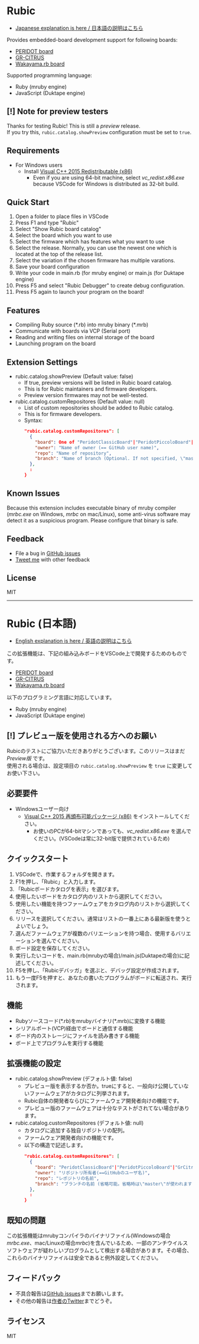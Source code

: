 # Rubic

* [Japanese explanation is here / 日本語の説明はこちら](#rubic-%E6%97%A5%E6%9C%AC%E8%AA%9E)

Provides embedded-board development support for following boards:
* [PERIDOT board](http://osafune.github.io/peridot.html)
* [GR-CITRUS](http://gadget.renesas.com/en/product/citrus.html)
* [Wakayama.rb board](https://github.com/wakayamarb/wrbb-v2lib-firm)

Supported programming language:
* Ruby (mruby engine)
* JavaScript (Duktape engine)

## [!] Note for preview testers

Thanks for testing Rubic!
This is still a *preview* release. \
If you try this, `rubic.catalog.showPreview` configuration must be set to `true`.

## Requirements

* For Windows users
  * Install [Visual C++ 2015 Redistributable (x86)](https://www.microsoft.com/en-us/download/details.aspx?id=53840)
    * Even if you are using 64-bit machine, select *vc\_redist.x86.exe* because VSCode for Windows is distributed as 32-bit build.

## Quick Start

1. Open a folder to place files in VSCode
1. Press F1 and type "Rubic"
1. Select "Show Rubic board catalog"
1. Select the board which you want to use
1. Select the firmware which has features what you want to use
1. Select the release. Normally, you can use the newest one which is located at the top of the release list.
1. Select the variation if the chosen firmware has multiple varations.
1. Save your board configuration
1. Write your code in main.rb (for mruby engine) or main.js (for Duktape engine)
1. Press F5 and select "Rubic Debugger" to create debug configuration.
1. Press F5 again to launch your program on the board!

## Features

* Compiling Ruby source (\*.rb) into mruby binary (\*.mrb)
* Communicate with boards via VCP (Serial port)
* Reading and writing files on internal storage of the board
* Launching program on the board

## Extension Settings

* rubic.catalog.showPreview (Default value: false)
  * If true, preview versions will be listed in Rubic board catalog.
  * This is for Rubic maintainers and firmware developers.
  * Preview version firmwares may not be well-tested.
* rubic.catalog.customRepositores (Default value: null)
  * List of custom repositories should be added to Rubic catalog.
  * This is for firmware developers.
  * Syntax:
    ```json
    "rubic.catalog.customRepositores": [
      {
        "board": One of "PeridotClassicBoard"|"PeridotPiccoloBoard"|"GrCitrusBoard",
        "owner": "Name of owner (== GitHub user name)",
        "repo": "Name of repository",
        "branch": "Name of branch (Optional. If not specified, \"master\" will be used)"
      },
      :
    }
    ```

## Known Issues

Because this extension includes executable binary of mruby compiler (*mrbc.exe* on Windows, *mrbc* on mac/Linux), some anti-virus software may detect it as a suspicious program. Please configure that binary is safe.

## Feedback

* File a bug in [GitHub issues](https://github.com/kimushu/rubic-vscode/issues)
* [Tweet me](https://twitter.com/kimu_shu) with other feedback

## License

MIT

----

# Rubic (日本語)

* [English explanation is here / 英語の説明はこちら](#rubic)

この拡張機能は、下記の組み込みボードをVSCode上で開発するためのものです。
* [PERIDOT board](http://osafune.github.io/peridot.html)
* [GR-CITRUS](http://gadget.renesas.com/ja/product/citrus.html)
* [Wakayama.rb board](https://github.com/wakayamarb/wrbb-v2lib-firm)

以下のプログラミング言語に対応しています。
* Ruby (mruby engine)
* JavaScript (Duktape engine)

## [!] プレビュー版を使用される方へのお願い

Rubicのテストにご協力いただきありがとうございます。このリリースはまだ *Preview版* です。\
使用される場合は、設定項目の `rubic.catalog.showPreview` を `true` に変更してお使い下さい。

## 必要要件

* Windowsユーザー向け
  * [Visual C++ 2015 再頒布可能パッケージ (x86)](https://www.microsoft.com/ja-JP/download/details.aspx?id=53840) をインストールしてください。
    * お使いのPCが64-bitマシンであっても、*vc\_redist.x86.exe* を選んでください。(VSCodeは常に32-bit版で提供されているため)

## クイックスタート

1. VSCodeで、作業するフォルダを開きます。
1. F1を押し、「Rubic」と入力します。
1. 「Rubicボードカタログを表示」を選びます。
1. 使用したいボードをカタログ内のリストから選択してください。
1. 使用したい機能を持つファームウェアをカタログ内のリストから選択してください。
1. リリースを選択してください。通常はリストの一番上にある最新版を使うとよいでしょう。
1. 選んだファームウェアが複数のバリエーションを持つ場合、使用するバリエーションを選んでください。
1. ボード設定を保存してください。
1. 実行したいコードを、main.rb(mrubyの場合)/main.js(Duktapeの場合)に記述してください。
1. F5を押し、「Rubicデバッガ」を選ぶと、デバッグ設定が作成されます。
1. もう一度F5を押すと、あなたの書いたプログラムがボードに転送され、実行されます。

## 機能

* Rubyソースコード(\*.rb)をmrubyバイナリ(\*.mrb)に変換する機能
* シリアルポート(VCP)経由でボードと通信する機能
* ボード内のストレージにファイルを読み書きする機能
* ボード上でプログラムを実行する機能

## 拡張機能の設定

* rubic.catalog.showPreview (デフォルト値: false)
  * プレビュー版を表示するか否か。trueにすると、一般向け公開していないファームウェアがカタログに列挙されます。
  * Rubic自体の開発者ならびにファームウェア開発者向けの機能です。
  * プレビュー版のファームウェアは十分なテストがされてない場合があります。
* rubic.catalog.customRepositores (デフォルト値: null)
  * カタログに追加する独自リポジトリの配列。
  * ファームウェア開発者向けの機能です。
  * 以下の構造で記述します。
    ```json
    "rubic.catalog.customRepositores": [
      {
        "board": "PeridotClassicBoard"|"PeridotPiccoloBoard"|"GrCitrusBoard"のいずれか,
        "owner": "リポジトリ所有者(==GitHubのユーザ名)",
        "repo": "レポジトリの名前",
        "branch": "ブランチの名前 (省略可能。省略時は\"master\"が使われます)"
      },
      :
    }
    ```

## 既知の問題

この拡張機能はmrubyコンパイラのバイナリファイル(Windowsの場合*mrbc.exe*、mac/Linuxの場合*mrbc*)を含んでいるため、一部のアンチウイルスソフトウェアが疑わしいプログラムとして検出する場合があります。その場合、これらのバイナリファイルは安全であると例外設定してください。

## フィードバック

* 不具合報告は[GitHub issues](https://github.com/kimushu/rubic-vscode/issues)までお願いします。
* その他の報告は[作者のTwitter](https://twitter.com/kimu_shu)までどうぞ。

## ライセンス

MIT

